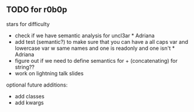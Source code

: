 ## TODO for r0b0p

stars for difficulty

- check if we have semantic analysis for uncl3ar \* Adriana
- add test (semantic?) to make sure that you can have a all caps var and lowercase var w same names and one is readonly and one isn't \* Adriana
- figure out if we need to define semantics for + (concatenating) for string??
- work on lightning talk slides

optional future additions:

- add classes
- add kwargs
